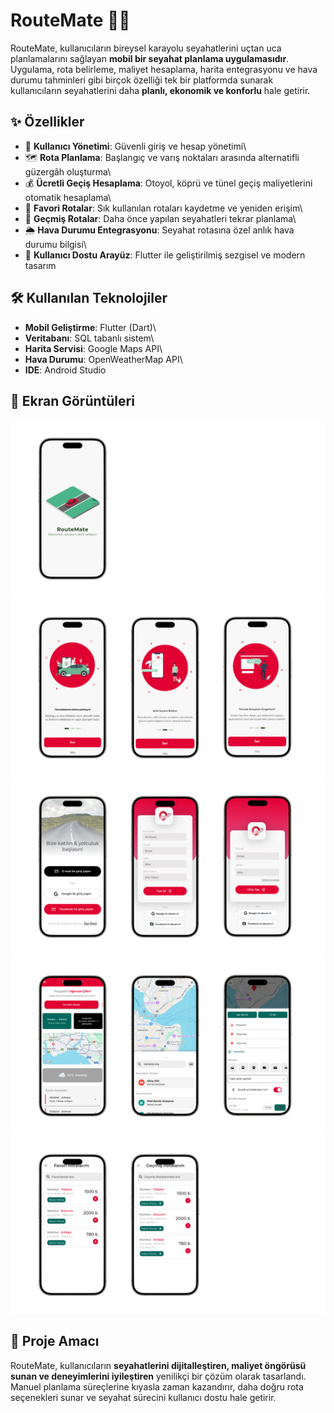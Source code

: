 # RouteMate 🚗📍

RouteMate, kullanıcıların bireysel karayolu seyahatlerini uçtan uca
planlamalarını sağlayan **mobil bir seyahat planlama uygulamasıdır**.\
Uygulama, rota belirleme, maliyet hesaplama, harita entegrasyonu ve hava
durumu tahminleri gibi birçok özelliği tek bir platformda sunarak
kullanıcıların seyahatlerini daha **planlı, ekonomik ve konforlu** hale
getirir.

## ✨ Özellikler

-   🔑 **Kullanıcı Yönetimi**: Güvenli giriş ve hesap yönetimi\
-   🗺️ **Rota Planlama**: Başlangıç ve varış noktaları arasında
    alternatifli güzergâh oluşturma\
-   💰 **Ücretli Geçiş Hesaplama**: Otoyol, köprü ve tünel geçiş
    maliyetlerini otomatik hesaplama\
-   📌 **Favori Rotalar**: Sık kullanılan rotaları kaydetme ve yeniden
    erişim\
-   📖 **Geçmiş Rotalar**: Daha önce yapılan seyahatleri tekrar
    planlama\
-   🌦️ **Hava Durumu Entegrasyonu**: Seyahat rotasına özel anlık hava
    durumu bilgisi\
-   📱 **Kullanıcı Dostu Arayüz**: Flutter ile geliştirilmiş sezgisel ve
    modern tasarım

## 🛠 Kullanılan Teknolojiler

-   **Mobil Geliştirme**: Flutter (Dart)\
-   **Veritabanı**: SQL tabanlı sistem\
-   **Harita Servisi**: Google Maps API\
-   **Hava Durumu**: OpenWeatherMap API\
-   **IDE**: Android Studio

## 📸 Ekran Görüntüleri

![Açılış](screenshots/splash.png)\
![Tanıtım](screenshots/onboarding.png)\
![Üyelik](screenshots/uyelik.png)\
![Rota Planlama](screenshots/rota.png)\
![Geçmiş-Favori](screenshots/kayitli.png)

## 🎯 Proje Amacı

RouteMate, kullanıcıların **seyahatlerini dijitalleştiren, maliyet
öngörüsü sunan ve deneyimlerini iyileştiren** yenilikçi bir çözüm olarak
tasarlandı.\
Manuel planlama süreçlerine kıyasla zaman kazandırır, daha doğru rota
seçenekleri sunar ve seyahat sürecini kullanıcı dostu hale getirir.

